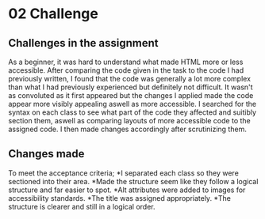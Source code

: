 # 02 Challenge 
## Challenges in the assignment
As a beginner, it was hard to understand what made HTML more or less accessible. After comparing the code given in the task to the code I had previously written, I found that the code was generally a lot more complex than what I had previously experienced but definitely not difficult. It wasn't as convoluted as it first appeared but the changes I applied made the code appear more visibly appealing aswell as more accessible. I searched for the syntax on each class to see what part of the code they affected and suitibly section them, aswell as comparing layouts of more accessible code to the assigned code. I then made changes accordingly after scrutinizing them.

## Changes made
To meet the acceptance criteria; 
*I separated each class so they were sectioned into their area. 
*Made the structure seem like they follow a logical structure and far easier to spot.
*Alt attributes were added to images for accessibility standards.
*The title was assigned appropriately.
*The structure is clearer and still in a logical order.
